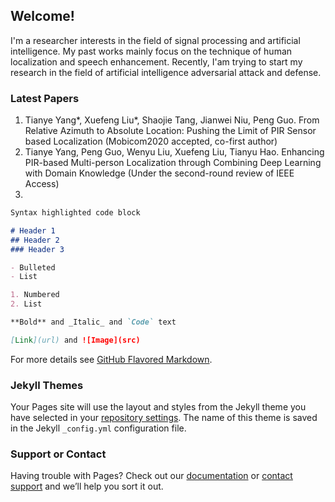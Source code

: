 ## Welcome!

I'm a researcher interests in the field of signal processing and artificial intelligence. My past works mainly focus on the technique of human localization and speech enhancement. Recently, I'am trying to start my research in the field of artificial intelligence adversarial attack and defense.

### Latest Papers 
1. Tianye Yang*, Xuefeng Liu*, Shaojie Tang, Jianwei Niu, Peng Guo. From Relative Azimuth to Absolute Location: Pushing the Limit of PIR Sensor based Localization (Mobicom2020 accepted, co-first author) 
2. Tianye Yang, Peng Guo, Wenyu Liu, Xuefeng Liu, Tianyu Hao. Enhancing PIR-based Multi-person Localization through Combining Deep Learning with Domain Knowledge (Under the second-round review of IEEE Access)
3. 


```markdown
Syntax highlighted code block

# Header 1
## Header 2
### Header 3

- Bulleted
- List

1. Numbered
2. List

**Bold** and _Italic_ and `Code` text

[Link](url) and ![Image](src)
```

For more details see [GitHub Flavored Markdown](https://guides.github.com/features/mastering-markdown/).

### Jekyll Themes

Your Pages site will use the layout and styles from the Jekyll theme you have selected in your [repository settings](https://github.com/hnyzyty/Tianye_Yang.github.io/settings). The name of this theme is saved in the Jekyll `_config.yml` configuration file.

### Support or Contact

Having trouble with Pages? Check out our [documentation](https://help.github.com/categories/github-pages-basics/) or [contact support](https://github.com/contact) and we’ll help you sort it out.
